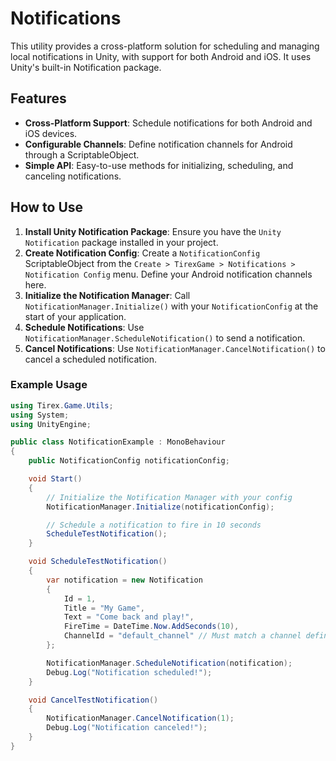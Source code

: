# Notifications

This utility provides a cross-platform solution for scheduling and managing local notifications in Unity, with support for both Android and iOS. It uses Unity's built-in Notification package.

## Features

- **Cross-Platform Support**: Schedule notifications for both Android and iOS devices.
- **Configurable Channels**: Define notification channels for Android through a ScriptableObject.
- **Simple API**: Easy-to-use methods for initializing, scheduling, and canceling notifications.

## How to Use

1.  **Install Unity Notification Package**: Ensure you have the `Unity Notification` package installed in your project.
2.  **Create Notification Config**: Create a `NotificationConfig` ScriptableObject from the `Create > TirexGame > Notifications > Notification Config` menu. Define your Android notification channels here.
3.  **Initialize the Notification Manager**: Call `NotificationManager.Initialize()` with your `NotificationConfig` at the start of your application.
4.  **Schedule Notifications**: Use `NotificationManager.ScheduleNotification()` to send a notification.
5.  **Cancel Notifications**: Use `NotificationManager.CancelNotification()` to cancel a scheduled notification.

### Example Usage

```csharp
using Tirex.Game.Utils;
using System;
using UnityEngine;

public class NotificationExample : MonoBehaviour
{
    public NotificationConfig notificationConfig;

    void Start()
    {
        // Initialize the Notification Manager with your config
        NotificationManager.Initialize(notificationConfig);

        // Schedule a notification to fire in 10 seconds
        ScheduleTestNotification();
    }

    void ScheduleTestNotification()
    {
        var notification = new Notification
        {
            Id = 1,
            Title = "My Game",
            Text = "Come back and play!",
            FireTime = DateTime.Now.AddSeconds(10),
            ChannelId = "default_channel" // Must match a channel defined in NotificationConfig
        };

        NotificationManager.ScheduleNotification(notification);
        Debug.Log("Notification scheduled!");
    }

    void CancelTestNotification()
    {
        NotificationManager.CancelNotification(1);
        Debug.Log("Notification canceled!");
    }
}
```
